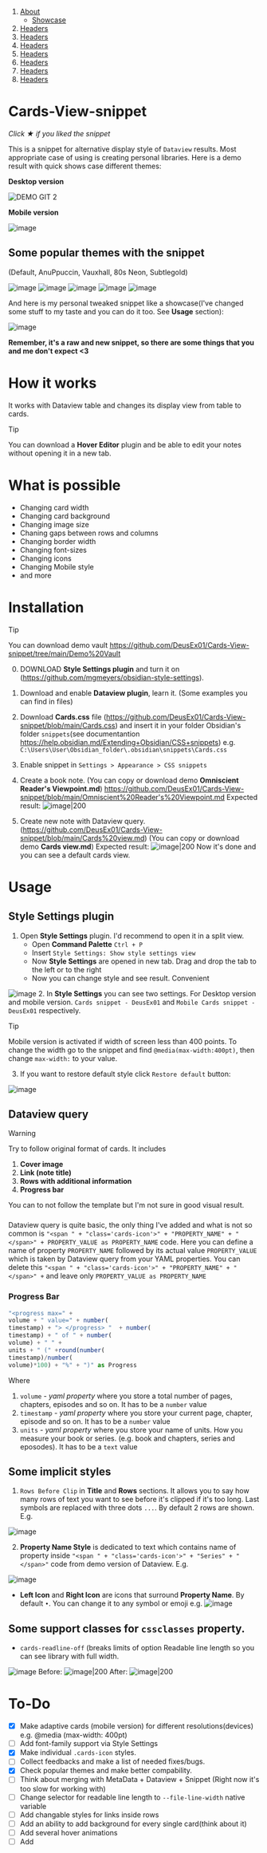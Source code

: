 1. [About](#Cards-View-snippet)
   - [Showcase](#Some-popular-themes-with-the-snippet)
3. [Headers](#How-it-works)
4. [Headers](#What-is-possible)
5. [Headers](#Installation)
6. [Headers](#Usage)
7. [Headers](#headers)
8. [Headers](#headers)
9. [Headers](#headers)


# Cards-View-snippet
*Click ★ if you liked the snippet*

This is a snippet for alternative display style of `Dataview` results. Most appropriate case of using is creating personal libraries.
Here is a demo result with quick shows case different themes:

**Desktop version**

![DEMO GIT 2](https://github.com/user-attachments/assets/3b93e913-b51d-4a51-adf4-791ebb376c81)

**Mobile version**

![image](https://github.com/user-attachments/assets/b365a371-5736-4f90-acac-2c8f45474831)

## Some popular themes with the snippet
(Default, AnuPpuccin, Vauxhall, 80s Neon, Subtlegold)

![image](https://github.com/user-attachments/assets/3849bd1b-e69b-45cb-97a7-fc470b0b5231)
![image](https://github.com/user-attachments/assets/a78f31dc-cc22-4cc8-a1d4-bdb9d0c31766)
![image](https://github.com/user-attachments/assets/e1f3cbc4-9186-49f1-abeb-4b198934f7e4)
![image](https://github.com/user-attachments/assets/df12c7ad-49c8-484f-9701-b003b5d0c3db)
![image](https://github.com/user-attachments/assets/eac0c333-dcb6-4d8d-b73e-1b3e6d8c0e0d)

And here is my personal tweaked snippet like a showcase(I've changed some stuff to my taste and you can do it too. See **Usage** section):

![image](https://github.com/user-attachments/assets/9f90822b-5f49-4439-b4d4-abe2a6ae13a9)


**Remember, it's a raw and new snippet, so there are some things that you and me don't expect <3**

# How it works
It works with Dataview table and changes its display view from table to cards.
> [!TIP]
> You can download a **Hover Editor** plugin and be able to edit your notes without opening it in a new tab.

# What is possible
- Changing card width
- Changing card background
- Changing image size
- Chaning gaps between rows and columns
- Changing border width
- Changing font-sizes
- Changing icons
- Changing Mobile style
- and more

# Installation
> [!TIP]
> You can download demo vault https://github.com/DeusEx01/Cards-View-snippet/tree/main/Demo%20Vault

0. DOWNLOAD **Style Settings plugin** and turn it on (https://github.com/mgmeyers/obsidian-style-settings).
1. Download and enable **Dataview plugin**, learn it. (Some examples you can find in files)
2. Download **Cards.css** file (https://github.com/DeusEx01/Cards-View-snippet/blob/main/Cards.css) and insert it in your folder Obsidian's folder `snippets`(see documentantion https://help.obsidian.md/Extending+Obsidian/CSS+snippets) e.g. `C:\Users\User\Obsidian_folder\.obsidian\snippets\Cards.css`
3. Enable snippet in `Settings > Appearance > CSS snippets`
4. Create a book note. (You can copy or download demo **Omniscient Reader's Viewpoint.md**) https://github.com/DeusEx01/Cards-View-snippet/blob/main/Omniscient%20Reader's%20Viewpoint.md
Expected result: ![image|200](https://github.com/user-attachments/assets/59523ea8-2c90-4505-9723-346487332ce6)

5. Create new note with Dataview query. (https://github.com/DeusEx01/Cards-View-snippet/blob/main/Cards%20view.md) (You can copy or download demo **Cards view.md**)
Expected result: ![image|200](https://github.com/user-attachments/assets/91c4aad7-1336-4083-8e0f-917e6e4f59bf)
Now it's done and you can see a default cards view.

# Usage
## Style Settings plugin
1. Open **Style Settings** plugin. I'd recommend to open it in a split view.
   - Open **Command Palette** `Ctrl + P`
   - Insert `Style Settings: Show style settings view`
   - Now **Style Settings** are opened in new tab. Drag and drop the tab to the left or to the right
   - Now you can change style and see result. Convenient
   
![image](https://github.com/user-attachments/assets/a19f1760-ec9c-4cf3-924a-ba44dff413fb)
2. In **Style Settings** you can see two settings. For Desktop version and mobile version. `Cards snippet - DeusEx01` and `Mobile Cards snippet - DeusEx01` respectively.
> [!TIP]
> Mobile version is activated if width of screen less than 400 points. To change the width go to the snippet and find `@media(max-width:400pt)`, then change `max-width:` to your value.
3. If you want to restore default style click `Restore default` button:

![image](https://github.com/user-attachments/assets/ce569a55-8859-4454-a8a2-0d5958f1664f)

## Dataview query
> [!WARNING]
> Try to follow original format of cards.
> It includes
> 1. **Cover image**
> 2. **Link (note title)**
> 3. **Rows with additional information** 
> 4. **Progress bar**
>
> You can to not follow the template but I'm not sure in good visual result.

### <span/>
Dataview query is quite basic, the only thing I've added and what is not so common is `"<span " + "class='cards-icon'>" + "PROPERTY_NAME" + "</span>" + PROPERTY_VALUE as PROPERTY_NAME` code. Here you can define a name of property `PROPERTY_NAME` followed by its actual value `PROPERTY_VALUE` which is taken by Dataview query from your YAML properties. You can delete this  `"<span " + "class='cards-icon'>" + "PROPERTY_NAME" + "</span>" +` and leave only `PROPERTY_VALUE as PROPERTY_NAME`

### Progress Bar
```js
"<progress max=" + 
volume + " value=" + number(
timestamp) + "> </progress> "  + number(
timestamp) + " of " + number(
volume) + " " + 
units + " (" +round(number(
timestamp)/number(
volume)*100) + "%" + ")" as Progress
```

Where
1. `volume` - *yaml property* where you store a total number of pages, chapters, episodes and so on. It has to be a `number` value
2. `timestamp` - *yaml property* where you store your current page, chapter, episode and so on. It has to be a `number` value
3. `units` - *yaml property* where you store your name of units. How you measure your book or series. (e.g. book and chapters, series and eposodes). It has to be a `text` value

## Some implicit styles
1. `Rows Before Clip` in **Title** and **Rows** sections. It allows you to say how many rows of text you want to see before it's clipped if it's too long. Last symbols are replaced with three dots `...`. By default 2 rows are shown. E.g.

![image](https://github.com/user-attachments/assets/1315d68b-9339-450c-bb78-f31efd2f001c)

2. **Property Name Style** is dedicated to text which contains name of property inside `"<span " + "class='cards-icon'>" + "Series" + "</span>"` code from demo version of Dataview. E.g.

![image](https://github.com/user-attachments/assets/5df360d1-6345-47ee-871b-5667fcbf1f71)

   - **Left Icon** and **Right Icon** are icons that surround **Property Name**. By default `•`. You can change it to any symbol or emoji e.g.
![image](https://github.com/user-attachments/assets/f94b8733-e263-4c01-bf9c-d7c349e8a034)

## Some support classes for `cssclasses` property.
 - `cards-readline-off` (breaks limits of option Readable line length so you can see library with full width.
 
![image](https://github.com/user-attachments/assets/dfb2fbcf-96e3-4fa9-acae-151f33329338)
Before: ![image|200](https://github.com/user-attachments/assets/c99be477-49f4-46a5-8eda-e1af3d066bcb)
After: ![image|200](https://github.com/user-attachments/assets/beb0ef09-b99e-401f-80b9-125578e9e8db)


# To-Do
- [x] Make adaptive cards (mobile version) for different resolutions(devices) e.g. @media (max-width: 400pt)
- [ ] Add font-family support via Style Settings
- [x] Make individual `.cards-icon` styles.
- [ ] Collect feedbacks and make a list of needed fixes/bugs.
- [x] Check popular themes and make better compability.
- [ ] Think about merging with MetaData + Dataview + Snippet (Right now it's too slow for working with)
- [ ] Change selector for readable line length to `--file-line-width` native variable
- [ ] Add changable styles for links inside rows
- [ ] Add an ability to add background for every single card(think about it)
- [ ] Add several hover animations
- [ ] Add 

